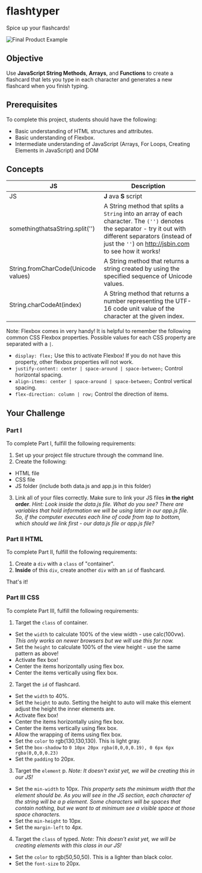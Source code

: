 # flashtyper

Spice up your flashcards!

![Final Product Example](https://github.com/junior-devleague/flashtyper/blob/master/example.gif)

## Objective

Use **JavaScript String Methods**, **Arrays**, and **Functions** to create a flashcard that lets you type in each character and generates a new flashcard when you finish typing.

## Prerequisites

To complete this project, students should have the following:
* Basic understanding of HTML structures and attributes.
* Basic understanding of Flexbox.
* Intermediate understanding of JavaScript (Arrays, For Loops, Creating Elements in JavaScript) and DOM

## Concepts

JS | Description
---|-------------
JS | **J** ava **S** script
somethingthatsaString.split('') | A String method that splits a ```String``` into an array of each character. The ```('')``` denotes the separator - try it out with different separators (instead of just the ```''```) on http://jsbin.com to see how it works!
String.fromCharCode(Unicode values) | A String method that returns a string created by using the specified sequence of Unicode values.
String.charCodeAt(index) | A String method that returns a number representing the UTF-16 code unit value of the character at the given index.

Note: Flexbox comes in very handy! It is helpful to remember the following common CSS Flexbox properties. Possible values for each CSS property are separated with a ``` | ```.
* ```display: flex;``` Use this to activate Flexbox! If you do not have this property, other flexbox properties will not work.
* ```justify-content: center | space-around | space-between;``` Control horizontal spacing.
* ```align-items: center | space-around | space-between;``` Control vertical spacing.
* ```flex-direction: column | row;``` Control the direction of items.


## Your Challenge

### Part I

To complete Part I, fulfill the following requirements:
1. Set up your project file structure through the command line.
2. Create the following:
* HTML file
* CSS file
* JS folder (include both data.js and app.js in this folder)
3. Link all of your files correctly. Make sure to link your JS files **in the right order**. *Hint: Look inside the data.js file. What do you see? There are variables that hold information we will be using later in our app.js file. So, if the computer executes each line of code from top to bottom, which should we link first - our data.js file or app.js file?*

### Part II HTML

To complete Part II, fulfill the following requirements:

1. Create a ```div``` with a ```class``` of "container".
2. **Inside** of this ```div```, create another ```div``` with an ```id``` of flashcard.

That's it!

### Part III CSS

To complete Part III, fulfill the following requirements:

1. Target the ```class``` of container.
* Set the ```width``` to calculate 100% of the view width - use calc(100vw). *This only works on newer browsers but we will use this for now.*
* Set the ```height``` to calculate 100% of the view height - use the same pattern as above!
* Activate flex box!
* Center the items horizontally using flex box.
* Center the items vertically using flex box.

2. Target the ```id``` of flashcard.
* Set the ```width``` to 40%.
* Set the ```height``` to auto. Setting the height to auto will make this element adjust the height the inner elements are.
* Activate flex box!
* Center the items horizontally using flex box.
* Center the items vertically using flex box.
* Allow the wrapping of items using flex box.
* Set the ```color``` to rgb(130,130,130). This is light gray.
* Set the ```box-shadow``` to ```0 10px 20px rgba(0,0,0,0.19), 0 6px 6px rgba(0,0,0,0.23)```
* Set the ```padding``` to 20px.

3. Target the ```element``` p. *Note: It doesn't exist yet, we will be creating this in our JS!*
* Set the ```min-width``` to 10px. *This property sets the minimum width that the element should be. As you will see in the JS section, each character of the string will be a p element. Some characters will be spaces that contain nothing, but we want to at minimum see a visible space at those space characters.*
* Set the ```min-height``` to 10px.
* Set the ```margin-left``` to 4px.

4. Target the ```class``` of typed. *Note: This doesn't exist yet, we will be creating elements with this class in our JS!*
* Set the ```color``` to rgb(50,50,50). This is a lighter than black color.
* Set the ```font-size``` to 20px.
